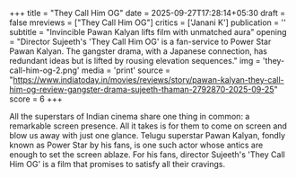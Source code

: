 +++
title = "They Call Him OG"
date = 2025-09-27T17:28:14+05:30
draft = false
mreviews = ["They Call Him OG"]
critics = ['Janani K']
publication = ''
subtitle = "Invincible Pawan Kalyan lifts film with unmatched aura"
opening = "Director Sujeeth's 'They Call Him OG' is a fan-service to Power Star Pawan Kalyan. The gangster drama, with a Japanese connection, has redundant ideas but is lifted by rousing elevation sequences."
img = 'they-call-him-og-2.png'
media = 'print'
source = "https://www.indiatoday.in/movies/reviews/story/pawan-kalyan-they-call-him-og-review-gangster-drama-sujeeth-thaman-2792870-2025-09-25"
score = 6
+++

All the superstars of Indian cinema share one thing in common: a remarkable screen presence. All it takes is for them to come on screen and blow us away with just one glance. Telugu superstar Pawan Kalyan, fondly known as Power Star by his fans, is one such actor whose antics are enough to set the screen ablaze. For his fans, director Sujeeth's 'They Call Him OG' is a film that promises to satisfy all their cravings.

